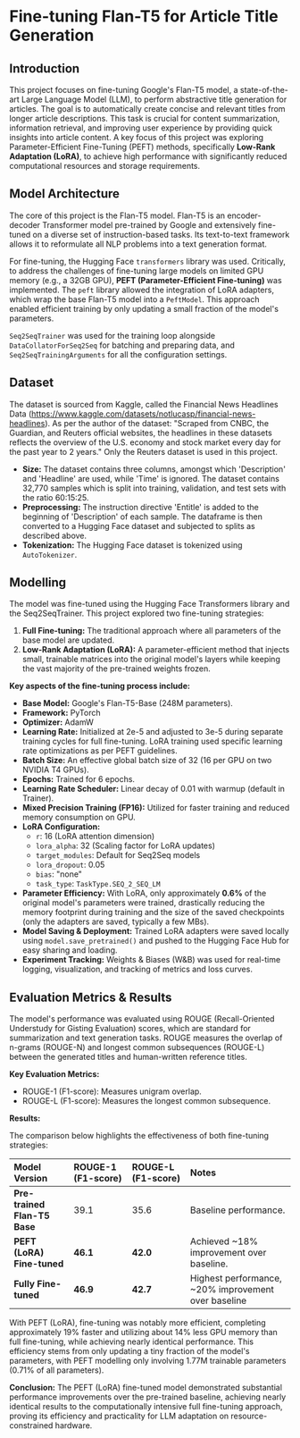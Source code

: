 # Fine-tuning Flan-T5 for Article Title Generation

## Introduction

This project focuses on fine-tuning Google's Flan-T5 model, a state-of-the-art Large Language Model (LLM), to perform abstractive title generation for articles. The goal is to automatically create concise and relevant titles from longer article descriptions. This task is crucial for content summarization, information retrieval, and improving user experience by providing quick insights into article content. A key focus of this project was exploring Parameter-Efficient Fine-Tuning (PEFT) methods, specifically **Low-Rank Adaptation (LoRA)**, to achieve high performance with significantly reduced computational resources and storage requirements.

## Model Architecture

The core of this project is the Flan-T5 model. Flan-T5 is an encoder-decoder Transformer model pre-trained by Google and extensively fine-tuned on a diverse set of instruction-based tasks. Its text-to-text framework allows it to reformulate all NLP problems into a text generation format.

For fine-tuning, the Hugging Face `transformers` library was used. Critically, to address the challenges of fine-tuning large models on limited GPU memory (e.g., a 32GB GPU), **PEFT (Parameter-Efficient Fine-tuning)** was implemented. The `peft` library allowed the integration of LoRA adapters, which wrap the base Flan-T5 model into a `PeftModel`. This approach enabled efficient training by only updating a small fraction of the model's parameters.

`Seq2SeqTrainer` was used for the training loop alongside `DataCollatorForSeq2Seq` for batching and preparing data, and `Seq2SeqTrainingArguments` for all the configuration settings.

## Dataset

The dataset is sourced from Kaggle, called the Financial News Headlines Data (https://www.kaggle.com/datasets/notlucasp/financial-news-headlines). As per the author of the dataset: "Scraped from CNBC, the Guardian, and Reuters official websites, the headlines in these datasets reflects the overview of the U.S. economy and stock market every day for the past year to 2 years."
Only the Reuters dataset is used in this project.

* **Size:** The dataset contains three columns, amongst which 'Description' and 'Headline' are used, while 'Time' is ignored. The dataset contains 32,770 samples which is split into training, validation, and test sets with the ratio 60:15:25.
* **Preprocessing:** The instruction directive 'Entitle' is added to the beginning of 'Description' of each sample. The dataframe is then converted to a Hugging Face dataset and subjected to splits as described above.
* **Tokenization:** The Hugging Face dataset is tokenized using `AutoTokenizer`.

## Modelling

The model was fine-tuned using the Hugging Face Transformers library and the Seq2SeqTrainer. This project explored two fine-tuning strategies:
1.  **Full Fine-tuning:** The traditional approach where all parameters of the base model are updated.
2.  **Low-Rank Adaptation (LoRA):** A parameter-efficient method that injects small, trainable matrices into the original model's layers while keeping the vast majority of the pre-trained weights frozen.

**Key aspects of the fine-tuning process include:**

* **Base Model:** Google's Flan-T5-Base (248M parameters).
* **Framework:** PyTorch
* **Optimizer:** AdamW
* **Learning Rate:** Initialized at 2e-5 and adjusted to 3e-5 during separate training cycles for full fine-tuning. LoRA training used specific learning rate optimizations as per PEFT guidelines.
* **Batch Size:** An effective global batch size of 32 (16 per GPU on two NVIDIA T4 GPUs).
* **Epochs:** Trained for 6 epochs.
* **Learning Rate Scheduler:** Linear decay of 0.01 with warmup (default in Trainer).
* **Mixed Precision Training (FP16):** Utilized for faster training and reduced memory consumption on GPU.
* **LoRA Configuration:**
    * `r`: 16 (LoRA attention dimension)
    * `lora_alpha`: 32 (Scaling factor for LoRA updates)
    * `target_modules`: Default for Seq2Seq models
    * `lora_dropout`: 0.05
    * `bias`: "none"
    * `task_type`: `TaskType.SEQ_2_SEQ_LM`
* **Parameter Efficiency:** With LoRA, only approximately **0.6%** of the original model's parameters were trained, drastically reducing the memory footprint during training and the size of the saved checkpoints (only the adapters are saved, typically a few MBs).
* **Model Saving & Deployment:** Trained LoRA adapters were saved locally using `model.save_pretrained()` and pushed to the Hugging Face Hub for easy sharing and loading.
* **Experiment Tracking:** Weights & Biases (W&B) was used for real-time logging, visualization, and tracking of metrics and loss curves.

## Evaluation Metrics & Results

The model's performance was evaluated using ROUGE (Recall-Oriented Understudy for Gisting Evaluation) scores, which are standard for summarization and text generation tasks. ROUGE measures the overlap of n-grams (ROUGE-N) and longest common subsequences (ROUGE-L) between the generated titles and human-written reference titles.

**Key Evaluation Metrics:**
* ROUGE-1 (F1-score): Measures unigram overlap.
* ROUGE-L (F1-score): Measures the longest common subsequence.

**Results:**

The comparison below highlights the effectiveness of both fine-tuning strategies:

| Model Version             | ROUGE-1 (F1-score) | ROUGE-L (F1-score) | Notes                                                                                                                              |
| :------------------------ | :----------------- | :----------------- | :--------------------------------------------------------------------------------------------------------------------------------- |
| **Pre-trained Flan-T5 Base** | 39.1               | 35.6               | Baseline performance.                                                                                                              |
| **PEFT (LoRA) Fine-tuned** | **46.1** | **42.0** | Achieved ~18% improvement over baseline.          |
| **Fully Fine-tuned** | **46.9** | **42.7** | Highest performance, ~20% improvement over baseline

With PEFT (LoRA), fine-tuning was notably more efficient, completing approximately 19% faster and utilizing about 14% less GPU memory than full fine-tuning, while achieving nearly identical performance. This efficiency stems from only updating a tiny fraction of the model's parameters, with PEFT modelling only involving 1.77M trainable parameters (0.71% of all parameters).

**Conclusion:** The PEFT (LoRA) fine-tuned model demonstrated substantial performance improvements over the pre-trained baseline, achieving nearly identical results to the computationally intensive full fine-tuning approach, proving its efficiency and practicality for LLM adaptation on resource-constrained hardware.
